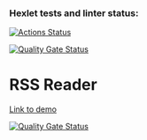 ### Hexlet tests and linter status:
[![Actions Status](https://github.com/Elena-1710/frontend-project-11/actions/workflows/hexlet-check.yml/badge.svg)](https://github.com/Elena-1710/frontend-project-11/actions)

[![Quality Gate Status](https://sonarcloud.io/api/project_badges/measure?project=Elena-1710_frontend-project-11&metric=alert_status)](https://sonarcloud.io/summary/new_code?id=Elena-1710_frontend-project-11)

# RSS Reader

[Link to demo](https://frontend-project-11-one-phi.vercel.app/)

[![Quality Gate Status](https://sonarcloud.io/api/project_badges/measure?project=Elena-1710_frontend-project-11&metric=alert_status)](https://sonarcloud.io/summary/new_code?id=Elena-1710_frontend-project-11)